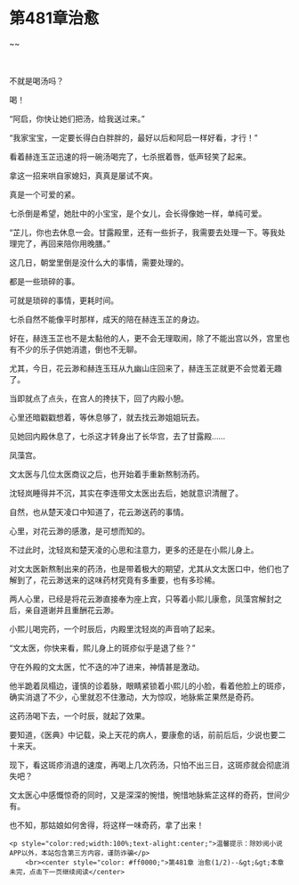 # 第481章治愈
~~
    	    <p name="pagetop" href="javascript:void(0);" onclick="return false" style="line-height: 35px;padding: 10px;color: #333;"> </p><p>不就是喝汤吗？</p><p>喝！</p><p>“阿启，你快让她们把汤，给我送过来。”</p><p>“我家宝宝，一定要长得白白胖胖的，最好以后和阿启一样好看，才行！”</p><p>看着赫连玉芷迅速的将一碗汤喝完了，七杀抿着唇，低声轻笑了起来。</p><p>拿这一招来哄自家媳妇，真真是屡试不爽。</p><p>真是一个可爱的紧。</p><p>七杀倒是希望，她肚中的小宝宝，是个女儿，会长得像她一样，单纯可爱。</p><p>“芷儿，你也去休息一会。甘露殿里，还有一些折子，我需要去处理一下。等我处理完了，再回来陪你用晚膳。”</p><p>这几日，朝堂里倒是没什么大的事情，需要处理的。</p><p>都是一些琐碎的事。</p><p>可就是琐碎的事情，更耗时间。</p><p>七杀自然不能像平时那样，成天的陪在赫连玉芷的身边。</p><p>好在，赫连玉芷也不是太黏他的人，更不会无理取闹，除了不能出宫以外，宫里也有不少的乐子供她消遣，倒也不无聊。</p><p>尤其，今日，花云渺和赫连玉珏从九幽山庄回来了，赫连玉芷就更不会觉着无趣了。</p><p>当即就点了点头，在宫人的搀扶下，回了内殿小憩。</p><p>心里还暗戳戳想着，等休息够了，就去找云渺姐姐玩去。</p><p>见她回内殿休息了，七杀这才转身出了长华宫，去了甘露殿……</p><p>凤藻宫。</p><p>文太医与几位太医商议之后，也开始着手重新熬制汤药。</p><p>沈轻岚睡得并不沉，其实在李连带文太医出去后，她就意识清醒了。</p><p>自然，也从楚天凌口中知道了，花云渺送药的事情。</p><p>心里，对花云渺的感激，是可想而知的。</p><p>不过此时，沈轻岚和楚天凌的心思和注意力，更多的还是在小熙儿身上。</p><p>对文太医新熬制出来的药汤，也是带着极大的期望，尤其从文太医口中，他们也了解到了，花云渺送来的这味药材究竟有多重要，也有多珍稀。</p><p>两人心里，已经是将花云渺直接奉为座上宾，只等着小熙儿康愈，凤藻宫解封之后，亲自道谢并且重酬花云渺。</p><p>小熙儿喝完药，一个时辰后，内殿里沈轻岚的声音响了起来。</p><p>“文太医，你快来看，熙儿身上的斑疹似乎是退了些？”</p><p>守在外殿的文太医，忙不迭的冲了进来，神情甚是激动。</p><p>他半跪着凤榻边，谨慎的诊着脉，眼睛紧锁着小熙儿的小脸，看着他脸上的斑疹，确实消退了不少，心里就忍不住激动，大为惊叹，地脉紫芷果然是奇药。</p><p>这药汤喝下去，一个时辰，就起了效果。</p><p>要知道，《医典》中记载，染上天花的病人，要康愈的话，前前后后，少说也要二十来天。</p><p>现下，看这斑疹消退的速度，再喝上几次药汤，只怕不出三日，这斑疹就会彻底消失吧？</p><p>文太医心中感慨惊奇的同时，又是深深的惋惜，惋惜地脉紫芷这样的奇药，世间少有。</p><p>也不知，那姑娘如何舍得，将这样一味奇药，拿了出来！</p>
    	
   	<p style="color:red;width:100%;text-alight:center;">温馨提示：除妙阅小说APP以外，本站包含第三方内容，谨防诈骗</p>
    	<br><center style="color: #ff0000;">第481章 治愈(1/2)--&gt;&gt;本章未完，点击下一页继续阅读</center>
    	
